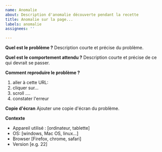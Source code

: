 ```yaml
---
name: Anomalie
about: Description d'anomalie découverte pendant la recette
title: Anomalie sur la page...
labels: anomalie
assignees: ''

---
```


**Quel est le problème ?**
Description courte et précise du problème.

**Quel est le comportement attendu ?**
Description courte et précise de ce qui devrait se passer.

**Comment reproduire le problème ?**

1. aller à cette URL: 
2. cliquer sur...
3. scroll ....
4. constater l'erreur

**Copie d'écran**
Ajouter une copie d'écran du problème.

**Contexte**
 
 - Appareil utilisé : [ordinateur, tablette]   
 - OS: [windows, Mac OS, linux...]
 - Browser [Firefox, chrome, safari]
 - Version [e.g. 22]
